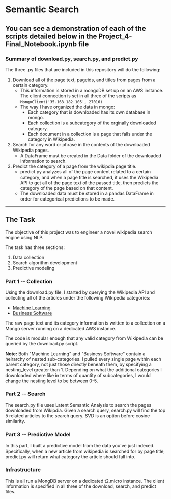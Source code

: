 # Semantic Search

## You can see a demonstration of each of the scripts detailed below in the Project_4-Final_Notebook.ipynb file

### Summary of download.py, search.py, and predict.py

The three .py files that are included in this repository will do the following:
1. Download all of the page text, pageids, and titles from pages from a certain category.
    - This information is stored in a mongoDB set up on an AWS instance. The client connection is set in all three of the scripts as ```MongoClient('35.163.182.105', 27016)```
    - The way I have organized the data in mongo: 
        - Each category that is downloaded has its own database in mongo. 
        - Each collection is a subcategory of the orginally downloaded category.
        - Each document in a collection is a page that falls under the category in Wikipedia.
1. Search for any word or phrase in the contents of the downloaded Wikipedia pages.
    - A DataFrame must be created in the Data folder of the downloaded information to search.
1. Predict the category of a page from the wikipdia page title.
    - predict.py analyzes all of the page content related to a certain category, and when a page title is searched, it uses the Wikipedia API to get all of the page text of the passed title, then predicts the category of the page based on that content.
    - The downloaded data must be stored in a pandas DataFrame in order for categorical predictions to be made.

-----------------------

## The Task
The objective of this project was to engineer a novel wikipedia search engine using NLP.

The task has three sections:
1. Data collection
1. Search algorithm development
1. Predictive modeling

### Part 1 -- Collection 

Using the download.py file, I started by querying the Wikipedia API and collecting all of the articles under the following Wikipedia categories:

* [Machine Learning](https://en.wikipedia.org/wiki/Category:Machine_learning)
* [Business Software](https://en.wikipedia.org/wiki/Category:Business_software)

The raw page text and its category information is written to a collection on a Mongo server running on a dedicated AWS instance.

The code is modular enough that any valid category from Wikipedia can be queried by the download.py script.

**Note:** Both "Machine Learning" and "Business Software" contain a heirarchy of nested sub-categories. I pulled every single page within each parent category, not just those directly beneath them, by specifying a nesting_level greater than 1. Depending on what the additional categories I downloaded where like in terms of quantity of subcategories, I would change the nesting level to be between 0-5.

### Part 2 -- Search 

The search.py file uses Latent Semantic Analysis to search the pages downloaded from Wikipdia. Given a search query, search.py will find the top 5 related articles to the search query. SVD is an option before cosine similarity.

### Part 3 -- Predictive Model

In this part, I built a predictive model from the data you've just indexed. Specifically, when a new article from wikipedia is searched for by page title, predict.py will return what category the article should fall into. 

### Infrastructure

This is all run a MongDB server on a dedicated t2.micro instance. The client information is specified in all three of the download, search, and predict files. 



